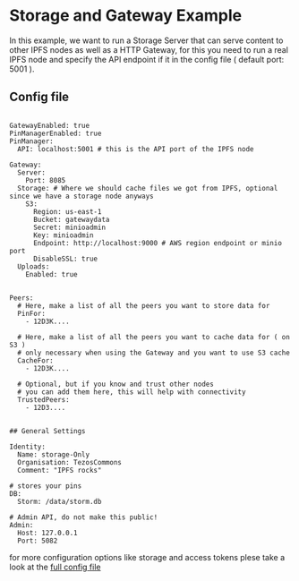 # Storage and Gateway Example

In this example, we want to run a Storage Server that can serve content to other IPFS nodes as well as a HTTP Gateway, for this you need
to run a real IPFS node and specify the API endpoint if it in the config file ( default port: 5001 ).


## Config file

```

GatewayEnabled: true
PinManagerEnabled: true
PinManager:
  API: localhost:5001 # this is the API port of the IPFS node

Gateway:
  Server:
    Port: 8085
  Storage: # Where we should cache files we got from IPFS, optional since we have a storage node anyways
    S3:
      Region: us-east-1
      Bucket: gatewaydata
      Secret: minioadmin
      Key: minioadmin
      Endpoint: http://localhost:9000 # AWS region endpoint or minio port
      DisableSSL: true
  Uploads:
    Enabled: true
    
      
Peers:
  # Here, make a list of all the peers you want to store data for
  PinFor:
    - 12D3K....
    
  # Here, make a list of all the peers you want to cache data for ( on S3 )
  # only necessary when using the Gateway and you want to use S3 cache
  CacheFor:
    - 12D3K....   

  # Optional, but if you know and trust other nodes
  # you can add them here, this will help with connectivity
  TrustedPeers:
    - 12D3....
    
    
## General Settings

Identity:
  Name: storage-Only
  Organisation: TezosCommons
  Comment: "IPFS rocks"

# stores your pins
DB:
  Storm: /data/storm.db

# Admin API, do not make this public!
Admin:
  Host: 127.0.0.1
  Port: 5082
```

for more configuration options like storage and access tokens plese take a look at the [full config file](./full_config.md)